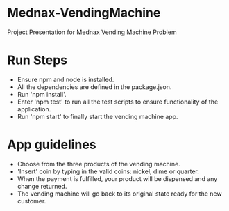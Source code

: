 # Mednax-VendingMachine
Project Presentation for Mednax Vending Machine Problem

# Run Steps
- Ensure npm and node is installed.
- All the dependencies are defined in the package.json.
- Run 'npm install'.
- Enter 'npm test' to run all the test scripts to ensure functionality of the application.
- Run 'npm start' to finally start the vending machine app.

# App guidelines
- Choose from the three products of the vending machine.
- 'Insert' coin by typing in the valid coins: nickel, dime or quarter.
- When the payment is fulfilled, your product will be dispensed and any change returned. 
- The vending machine will go back to its original state ready for the new customer.




